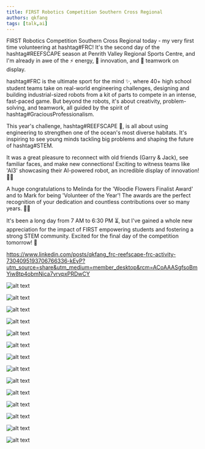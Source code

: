 ```yaml
---
title: FIRST Robotics Competition Southern Cross Regional
authors: qkfang
tags: [talk,ai]
---
```




FIRST Robotics Competition Southern Cross Regional today - my very first time volunteering at hashtag#FRC! It's the second day of the hashtag#REEFSCAPE season at Penrith Valley Regional Sports Centre, and I'm already in awe of the ⚡ energy, 🔧 innovation, and 🤝 teamwork on display.

hashtag#FRC is the ultimate sport for the mind ✨, where 40+ high school student teams take on real-world engineering challenges, designing and building industrial-sized robots from a kit of parts to compete in an intense, fast-paced game. But beyond the robots, it's about creativity, problem-solving, and teamwork, all guided by the spirit of hashtag#GraciousProfessionalism.

This year's challenge, hashtag#REEFSCAPE 🌊, is all about using engineering to strengthen one of the ocean's most diverse habitats. It's inspiring to see young minds tackling big problems and shaping the future of hashtag#STEM.

It was a great pleasure to reconnect with old friends (Garry & Jack), see familiar faces, and make new connections! Exciting to witness teams like 'AI3' showcasing their AI-powered robot, an incredible display of innovation! 🤩🤖

A huge congratulations to Melinda for the 'Woodie Flowers Finalist Award' and to Mark for being 'Volunteer of the Year'! The awards are the perfect recognition of your dedication and countless contributions over so many years. 👏🎉

It's been a long day from 7 AM to 6:30 PM ⏳, but I've gained a whole new appreciation for the impact of FIRST empowering students and fostering a strong STEM community. Excited for the final day of the competition tomorrow! 🚀


https://www.linkedin.com/posts/qkfang_frc-reefscape-frc-activity-7304095193706766336-kEyP?utm_source=share&utm_medium=member_desktop&rcm=ACoAAASgfsoBmYiw8tp4obmNica7vrvpxPRDwCY

![alt text](images\2025-03-08-frc-southern-cross-regional-robot-game-1.png)

![alt text](images\2025-03-08-frc-southern-cross-regional-robot-game-2.png)

![alt text](images\2025-03-08-frc-southern-cross-regional-robot-game-3.png)

![alt text](images\2025-03-08-frc-southern-cross-regional-robot-game-4.png)

![alt text](images\2025-03-08-frc-southern-cross-regional-robot-game-5.png)

![alt text](images\2025-03-08-frc-southern-cross-regional-robot-game-6.png)

![alt text](images\2025-03-08-frc-southern-cross-regional-robot-game-7.png)

![alt text](images\2025-03-08-frc-southern-cross-regional-robot-game-8.png)

![alt text](images\2025-03-08-frc-southern-cross-regional-robot-game-9.png)

![alt text](images\2025-03-08-frc-southern-cross-regional-robot-game-10.png)

![alt text](images\2025-03-08-frc-southern-cross-regional-robot-game-11.png)

![alt text](images\2025-03-08-frc-southern-cross-regional-robot-game-12.png)

![alt text](images\2025-03-08-frc-southern-cross-regional-robot-game-13.png)

![alt text](images\2025-03-08-frc-southern-cross-regional-robot-game-14.png)




